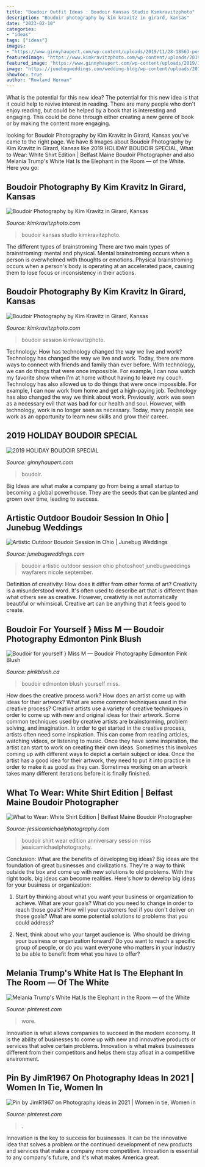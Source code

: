 ```yaml
---
title: "Boudoir Outfit Ideas : Boudoir Kansas Studio Kimkravitzphoto"
description: "Boudoir photography by kim kravitz in girard, kansas"
date: "2023-02-10"
categories:
- "ideas"
tags: ["ideas"]
images:
- "https://www.ginnyhaupert.com/wp-content/uploads/2019/11/28-18563-post/GHP_0386fb(pp_w1200_h1797).jpg"
featuredImage: "https://www.kimkravitzphoto.com/wp-content/uploads/2019/11/Bella-Vista-AR-Photography-Studio_4800.jpg"
featured_image: "https://www.ginnyhaupert.com/wp-content/uploads/2019/11/28-18563-post/GHP_0386fb(pp_w1200_h1797).jpg"
image: "https://junebugweddings.com/wedding-blog/wp-content/uploads/2015/09/Artistic-Boudoir-Session-in-Ohio-The-Wayfarers-Photography-19-of-22-600x900.jpg"
ShowToc: true
author: "Rowland Herman"
---
```



What is the potential for this new idea?
The potential for this new idea is that it could help to revive interest in reading. There are many people who don't enjoy reading, but could be helped by a book that is interesting and engaging. This could be done through either creating a new genre of book or by making the content more engaging.

	

		
looking for Boudoir Photography by Kim Kravitz in Girard, Kansas you've came to the right page. We have 8 Images about Boudoir Photography by Kim Kravitz in Girard, Kansas like 2019 HOLIDAY BOUDOIR SPECIAL, What to Wear: White Shirt Edition | Belfast Maine Boudoir Photographer and also Melania Trump&#039;s White Hat Is the Elephant in the Room — of the White. Here you go:
		
    
## Boudoir Photography By Kim Kravitz In Girard, Kansas

<img loading=lazy src="http://www.kimkravitzphoto.com/wp-content/uploads/2019/11/IMG_2428-copy.jpg" onerror="this.onerror=null;this.src='https://tse2.mm.bing.net/th?id=OIP.H9RKHGOqXf9Qi3uxXLB3DwHaLH&amp;pid=15.1';" alt="Boudoir Photography by Kim Kravitz in Girard, Kansas">

_Source: kimkravitzphoto.com_

>boudoir kansas studio kimkravitzphoto. 

	

The different types of brainstroming
There are two main types of brainstroming: mental and physical. Mental brainstroming occurs when a person is overwhelmed with thoughts or emotions. Physical brainstroming occurs when a person's body is operating at an accelerated pace, causing them to lose focus or inconsistency in their actions.

    
## Boudoir Photography By Kim Kravitz In Girard, Kansas

<img loading=lazy src="https://www.kimkravitzphoto.com/wp-content/uploads/2019/11/Bella-Vista-AR-Photography-Studio_4800.jpg" onerror="this.onerror=null;this.src='https://tse4.mm.bing.net/th?id=OIP.u8G16P09QPQlF9O-dFtEQwHaLH&amp;pid=15.1';" alt="Boudoir Photography by Kim Kravitz in Girard, Kansas">

_Source: kimkravitzphoto.com_

>boudoir session kimkravitzphoto. 

	

Technology: How has technology changed the way we live and work?
Technology has changed the way we live and work. Today, there are more ways to connect with friends and family than ever before. With technology, we can do things that were once impossible. For example, I can now watch my favorite show when I’m at home without having to leave my couch. Technology has also allowed us to do things that were once impossible. For example, I can now work from home and get a high-paying job. Technology has also changed the way we think about work. Previously, work was seen as a necessary evil that was bad for our health and soul. However, with technology, work is no longer seen as necessary. Today, many people see work as an opportunity to learn new skills and grow their career.

    
## 2019 HOLIDAY BOUDOIR SPECIAL

<img loading=lazy src="https://www.ginnyhaupert.com/wp-content/uploads/2019/11/28-18563-post/GHP_0386fb(pp_w1200_h1797).jpg" onerror="this.onerror=null;this.src='https://tse2.mm.bing.net/th?id=OIP.WV1ATPBOiJ2Z772ZLSPkbgHaLF&amp;pid=15.1';" alt="2019 HOLIDAY BOUDOIR SPECIAL">

_Source: ginnyhaupert.com_

>boudoir. 

	

Big Ideas are what make a company go from being a small startup to becoming a global powerhouse. They are the seeds that can be planted and grown over time, leading to success.

    
## Artistic Outdoor Boudoir Session In Ohio | Junebug Weddings

<img loading=lazy src="https://junebugweddings.com/wedding-blog/wp-content/uploads/2015/09/Artistic-Boudoir-Session-in-Ohio-The-Wayfarers-Photography-19-of-22-600x900.jpg" onerror="this.onerror=null;this.src='https://tse2.mm.bing.net/th?id=OIP.7aCGMtYM5f77j5E9DqAtQwHaLH&amp;pid=15.1';" alt="Artistic Outdoor Boudoir Session in Ohio | Junebug Weddings">

_Source: junebugweddings.com_

>boudoir artistic outdoor session ohio photoshoot junebugweddings wayfarers nicole september. 

	

Definition of creativity: How does it differ from other forms of art?
Creativity is a misunderstood word. It's often used to describe art that is different than what others see as creative. However, creativity is not automatically beautiful or whimsical. Creative art can be anything that it feels good to create.

    
## Boudoir For Yourself } Miss M — Boudoir Photography Edmonton Pink Blush

<img loading=lazy src="https://images.squarespace-cdn.com/content/v1/55b7ac46e4b0b7d7db6ffc00/1554921062429-C45ZX3CDGLMO3BXKQJOK/ke17ZwdGBToddI8pDm48kOlKXLcuSFebP2LFjf-UI9NZw-zPPgdn4jUwVcJE1ZvWQUxwkmyExglNqGp0IvTJZUJFbgE-7XRK3dMEBRBhUpy8_fk6KWBaGxHxOo_cFE-RQPBKxoxMwwYHi4abGiHkSRRn7VJidS3KKYgtGy7VxOs/_76A7620.jpg" onerror="this.onerror=null;this.src='https://tse3.mm.bing.net/th?id=OIP.zzwT-jvPmn_GJgmwB7nSnAHaLH&amp;pid=15.1';" alt="Boudoir for yourself } Miss M — Boudoir Photography Edmonton Pink Blush">

_Source: pinkblush.ca_

>boudoir edmonton blush yourself miss. 

	

How does the creative process work? How does an artist come up with ideas for their artwork? What are some common techniques used in the creative process?
Creative artists use a variety of creative techniques in order to come up with new and original ideas for their artwork. Some common techniques used by creative artists are brainstorming, problem solving, and imagination. In order to get started in the creative process, artists often need some inspiration. This can come from reading articles, watching videos, or listening to music. Once they have some inspiration, the artist can start to work on creating their own ideas. Sometimes this involves coming up with different ways to depict a certain subject or idea. Once the artist has a good idea for their artwork, they need to put it into practice in order to make it as good as they can. Sometimes working on an artwork takes many different iterations before it is finally finished.

    
## What To Wear: White Shirt Edition | Belfast Maine Boudoir Photographer

<img loading=lazy src="http://jessicamichaelphotography.com/wp-content/uploads/galleries/post-4402/full/Kelly027.jpg" onerror="this.onerror=null;this.src='https://tse4.mm.bing.net/th?id=OIP.zx5La9JNtu_n9uPn6i7kgwHaE5&amp;pid=15.1';" alt="What to Wear: White Shirt Edition | Belfast Maine Boudoir Photographer">

_Source: jessicamichaelphotography.com_

>boudoir shirt wear edition anniversary session miss jessicamichaelphotography. 

	

Conclusion: What are the benefits of developing big ideas?
Big ideas are the foundation of great businesses and civilizations. They're a way to think outside the box and come up with new solutions to old problems. With the right tools, big ideas can become realities. Here's how to develop big ideas for your business or organization:
1. Start by thinking about what you want your business or organization to achieve. What are your goals? What do you need to change in order to reach those goals? How will your customers feel if you don't deliver on those goals? What are some potential solutions to problems that you could address?

2. Next, think about who your target audience is. Who should be driving your business or organization forward? Do you want to reach a specific group of people, or do you want everyone who matters in your industry to be able to benefit from what you have to offer?

    
## Melania Trump&#039;s White Hat Is The Elephant In The Room — Of The White

<img loading=lazy src="https://i.pinimg.com/originals/0a/fb/ed/0afbedd214ec5499e1c8d1077875443d.jpg" onerror="this.onerror=null;this.src='https://tse3.mm.bing.net/th?id=OIP.F712p_M5D1Z-dX3X_D_OeAHaOP&amp;pid=15.1';" alt="Melania Trump&#039;s White Hat Is the Elephant in the Room — of the White">

_Source: pinterest.com_

>wore. 

	

Innovation is what allows companies to succeed in the modern economy. It is the ability of businesses to come up with new and innovative products or services that solve certain problems. Innovation is what makes businesses different from their competitors and helps them stay afloat in a competitive environment.

    
## Pin By JimR1967 On Photography Ideas In 2021 | Women In Tie, Women In

<img loading=lazy src="https://i.pinimg.com/736x/86/99/f3/8699f32a91923610ebfc9fbe1b7da031.jpg" onerror="this.onerror=null;this.src='https://tse1.mm.bing.net/th?id=OIP.fYBc8xhbjHoCEwDv7Txu0wHaK3&amp;pid=15.1';" alt="Pin by JimR1967 on Photography ideas in 2021 | Women in tie, Women in">

_Source: pinterest.com_

>. 

	

Innovation is the key to success for businesses. It can be the innovative idea that solves a problem or the continued development of new products and services that make a company more competitive. Innovation is essential to any company's future, and it's what makes America great.


